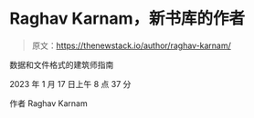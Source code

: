 # Raghav Karnam，新书库的作者

> 原文：<https://thenewstack.io/author/raghav-karnam/>

数据和文件格式的建筑师指南

2023 年 1 月 17 日上午 8 点 37 分

作者 Raghav Karnam